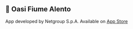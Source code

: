 ## 📱 Oasi Fiume Alento  
App developed by Netgroup S.p.A.
Available on [App Store](https://apps.apple.com/de/app/oasi-fiume-alento/id1500903325)  
